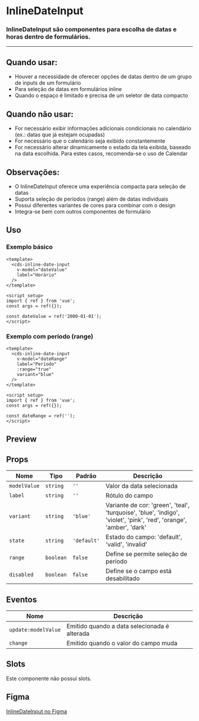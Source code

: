 # InlineDateInput

### InlineDateInput são componentes para escolha de datas e horas dentro de formulários.

---

## Quando usar:
- Houver a necessidade de oferecer opções de datas dentro de um grupo de inputs de um formulário
- Para seleção de datas em formulários inline
- Quando o espaço é limitado e precisa de um seletor de data compacto

## Quando não usar:
- For necessário exibir informações adicionais condicionais no calendário (ex.: datas que já estejam ocupadas)
- For necessário que o calendário seja exibido constantemente
- For necessário alterar dinamicamente o estado da tela exibida, baseado na data escolhida. Para estes casos, recomenda-se o uso de Calendar

## Observações:
- O InlineDateInput oferece uma experiência compacta para seleção de datas
- Suporta seleção de períodos (range) além de datas individuais
- Possui diferentes variantes de cores para combinar com o design
- Integra-se bem com outros componentes de formulário

## Uso

### Exemplo básico

```vue
<template>
  <cds-inline-date-input
    v-model="dateValue"
    label="Horário"
  />
</template>

<script setup>
import { ref } from 'vue';
const args = ref({});

const dateValue = ref('2000-01-01');
</script>
```

### Exemplo com período (range)

```vue
<template>
  <cds-inline-date-input
    v-model="dateRange"
    label="Período"
    :range="true"
    variant="blue"
  />
</template>

<script setup>
import { ref } from 'vue';
const args = ref({});

const dateRange = ref('');
</script>
```

## Preview

<cds-inline-date-input
  label="Período"
  variant="blue"
  :range="true"
/>

## Props

| Nome | Tipo | Padrão | Descrição |
|------|------|--------|-----------|
| `modelValue` | `string` | `''` | Valor da data selecionada |
| `label` | `string` | `''` | Rótulo do campo |
| `variant` | `string` | `'blue'` | Variante de cor: 'green', 'teal', 'turquoise', 'blue', 'indigo', 'violet', 'pink', 'red', 'orange', 'amber', 'dark' |
| `state` | `string` | `'default'` | Estado do campo: 'default', 'valid', 'invalid' |
| `range` | `boolean` | `false` | Define se permite seleção de período |
| `disabled` | `boolean` | `false` | Define se o campo está desabilitado |

## Eventos

| Nome | Descrição |
|------|-----------|
| `update:modelValue` | Emitido quando a data selecionada é alterada |
| `change` | Emitido quando o valor do campo muda |

## Slots

Este componente não possui slots.

## Figma

[InlineDateInput no Figma](https://www.figma.com/design/design-system-url)
